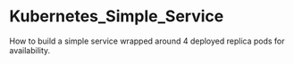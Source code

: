 # Kubernetes_Simple_Service
How to build a simple service wrapped around 4 deployed replica pods for availability.
